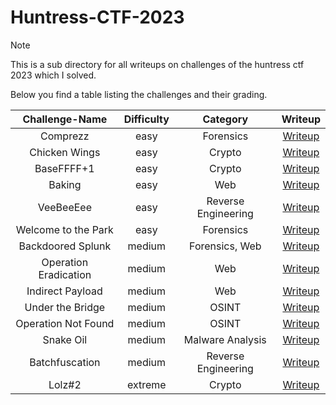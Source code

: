 # Huntress-CTF-2023

> [!Note]
> This is a sub directory for all writeups on challenges of the huntress ctf 2023 which I solved.
>
> Below you find a table listing the challenges and their grading.
> 
> | Challenge-Name | Difficulty | Category | Writeup |
> | :------------: | :--------: | :------: | :-----: |
> | Comprezz | easy | Forensics | [Writeup](https://github.com/Aryt3/writeups/tree/main/jeopardy_ctfs/2023/huntress_ctf_2023/Comprezz) |
> | Chicken Wings | easy | Crypto | [Writeup](https://github.com/Aryt3/writeups/tree/main/jeopardy_ctfs/2023/huntress_ctf_2023/Chicken_wings) |
> | BaseFFFF+1 | easy | Crypto | [Writeup](https://github.com/Aryt3/writeups/tree/main/jeopardy_ctfs/2023/huntress_ctf_2023/BaseFFFF%2B1) |
> | Baking | easy | Web | [Writeup](https://github.com/Aryt3/writeups/tree/main/jeopardy_ctfs/2023/huntress_ctf_2023/Baking) |
> | VeeBeeEee | easy | Reverse Engineering | [Writeup](https://github.com/Aryt3/writeups/tree/main/jeopardy_ctfs/2023/huntress_ctf_2023/VeeBeeEee) |
> | Welcome to the Park | easy | Forensics | [Writeup](https://github.com/Aryt3/writeups/tree/main/jeopardy_ctfs/2023/huntress_ctf_2023/Welcome_To_The_Park) |
> | Backdoored Splunk | medium | Forensics, Web | [Writeup](https://github.com/Aryt3/writeups/tree/main/jeopardy_ctfs/2023/huntress_ctf_2023/Backdoor_Splunk) |
> | Operation Eradication | medium | Web | [Writeup](https://github.com/Aryt3/writeups/tree/main/jeopardy_ctfs/2023/huntress_ctf_2023/Operation_Eradication) |
> | Indirect Payload | medium | Web | [Writeup](https://github.com/Aryt3/writeups/tree/main/jeopardy_ctfs/2023/huntress_ctf_2023/Indirect_Payload) |
> | Under the Bridge | medium | OSINT | [Writeup](https://github.com/Aryt3/writeups/tree/main/jeopardy_ctfs/2023/huntress_ctf_2023/Under_The_Bridge) |
> | Operation Not Found | medium | OSINT | [Writeup](https://github.com/Aryt3/writeups/tree/main/jeopardy_ctfs/2023/huntress_ctf_2023/Operation_Not_Found) |
> | Snake Oil | medium | Malware Analysis | [Writeup](https://github.com/Aryt3/writeups/tree/main/jeopardy_ctfs/2023/huntress_ctf_2023/Snake_Oil) |
> | Batchfuscation | medium | Reverse Engineering | [Writeup](https://github.com/Aryt3/writeups/tree/main/jeopardy_ctfs/2023/huntress_ctf_2023/Batchfuscation) |
> | Lolz#2 | extreme | Crypto | [Writeup](https://github.com/Aryt3/writeups/tree/main/jeopardy_ctfs/2023/huntress_ctf_2023/lolz%232) |
